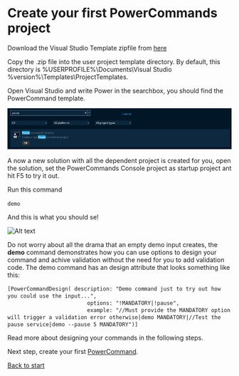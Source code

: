 # Create your first PowerCommands project

Download the Visual Studio Template zipfile from [here](https://github.com/PowerCommands/PowerCommands2022/tree/main/Templates)

Copy the .zip file into the user project template directory. By default, this directory is %USERPROFILE%\Documents\Visual Studio %version%\Templates\ProjectTemplates.

Open Visual Studio and write Power in the searchbox, you should find the PowerCommand template.

![Alt text](images/vs_new_solution.png?raw=true "Demo Command")

A now a new solution with all the dependent project is created for you, open the solution, set the PowerCommands Console project as startup project ant hit F5 to try it out. 

Run this command 

```demo```

And this is what you should se!

![Alt text](images/DemoCommand.png?raw=true "Demo Command")

Do not worry about all the drama that an empty demo input creates, the **demo** command demonstrates how you can use options to design your command and achive validation without the need for you to add validation code.
The demo command has an design attribute that looks something like this:

```
[PowerCommandDesign( description: "Demo command just to try out how you could use the input...",
                         options: "!MANDATORY|!pause",
                         example: "//Must provide the MANDATORY option will trigger a validation error otherwise|demo MANDATORY|//Test the pause service|demo --pause 5 MANDATORY")]
```

Read more about designing your commands in the following steps.

Next step, create your first [PowerCommand](Create_new_command.md).

[Back to start](https://github.com/PowerCommands/PowerCommands2022/blob/main/Docs/README.md)